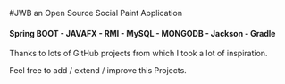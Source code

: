 
#JWB an Open Source Social Paint Application

#### Spring BOOT - JAVAFX - RMI  - MySQL - MONGODB - Jackson - Gradle 

Thanks to lots of GitHub projects from which I took a lot of inspiration.

Feel free to add / extend  / improve this Projects. 

